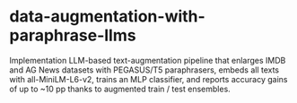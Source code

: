 # data-augmentation-with-paraphrase-llms
Implementation LLM-based text-augmentation pipeline that enlarges IMDB and AG News datasets with PEGASUS/T5 paraphrasers, embeds all texts with all-MiniLM-L6-v2, trains an MLP classifier, and reports accuracy gains of up to ~10 pp thanks to augmented train / test ensembles.
